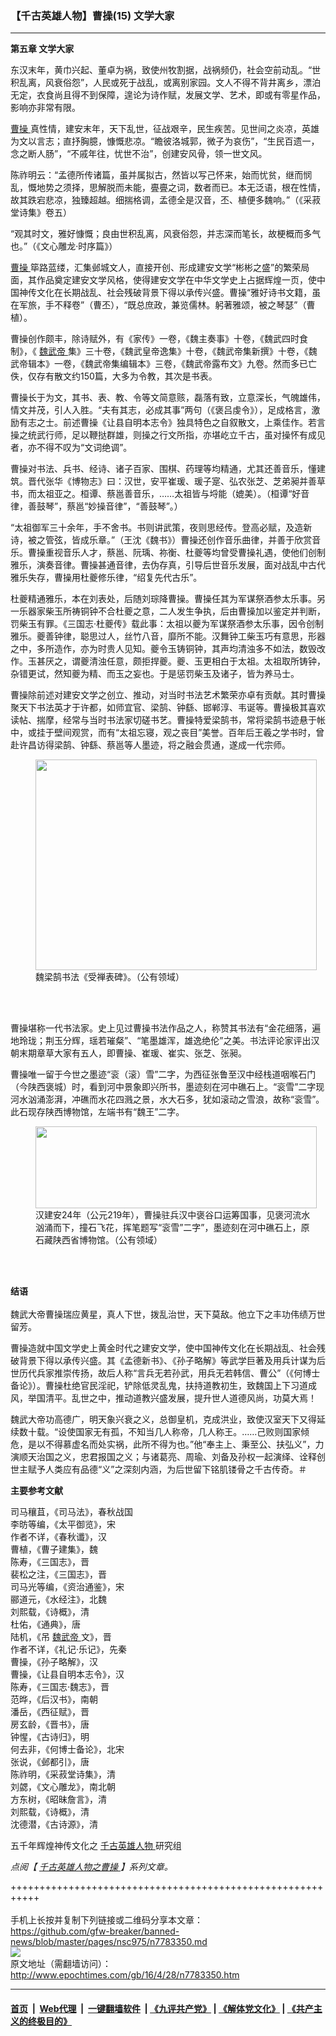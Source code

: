 ### 【千古英雄人物】曹操(15) 文学大家
------------------------

<p>
 <strong>
  第五章 文学大家
 </strong>
</p>
<p>
 东汉末年，黄巾兴起、董卓为祸，致使州牧割据，战祸频仍，社会空前动乱。“世积乱离，风衰俗怨”，人民或死于战乱，或离别家园。文人不得不背井离乡，漂泊无定，衣食尚且得不到保障，遑论为诗作赋，发展文学、艺术，即或有零星作品，影响亦非常有限。
</p>
<p>
 <a href="http://www.epochtimes.com/gb/tag/%E6%9B%B9%E6%93%8D.html">
  曹操
 </a>
 真性情，建安末年，天下乱世，征战艰辛，民生疾苦。见世间之炎凉，英雄为文以言志；直抒胸臆，慷慨悲凉。“瞻彼洛城郭，微子为哀伤”，“生民百遗一，念之断人肠”，“不戚年往，忧世不治”，创建安风骨，领一世文风。
</p>
<p>
 陈祚明云：“孟德所传诸篇，虽并属拟古，然皆以写己怀来，始而忧贫，继而悯乱，慨地势之须择，思解脱而未能，亹亹之词，数者而已。本无泛语，根在性情，故其跌宕悲凉，独臻超越。细揣格调，孟德全是汉音，丕、植便多魏响。”（《采菽堂诗集》卷五）
</p>
<p>
 “观其时文，雅好慷慨；良由世积乱离，风衰俗怨，并志深而笔长，故梗概而多气也。”（《文心雕龙‧时序篇》）
</p>
<p>
 <a href="http://www.epochtimes.com/gb/tag/%E6%9B%B9%E6%93%8D.html">
  曹操
 </a>
 筚路蓝缕，汇集邺城文人，直接开创、形成建安文学“彬彬之盛”的繁荣局面，其作品奠定建安文学风格，使得建安文学在中华文学史上占据辉煌一页，使中国神传文化在长期战乱、社会残破背景下得以承传兴盛。曹操“雅好诗书文籍，虽在军旅，手不释卷”（曹丕），“既总庶政，兼览儒林。躬著雅颂，被之琴瑟”（曹植）。
</p>
<p>
 曹操创作颇丰，除诗赋外，有《家传》一卷，《魏主奏事》十卷，《魏武四时食制》，《
 <a href="http://www.epochtimes.com/gb/tag/%E9%AD%8F%E6%AD%A6%E5%B8%9D.html">
  魏武帝
 </a>
 集》三十卷，《魏武皇帝逸集》十卷，《魏武帝集新撰》十卷，《魏武帝辑本》一卷，《魏武帝集编辑本》三卷，《魏武帝露布文》九卷。然而多已亡佚，仅存有散文约150篇，大多为令教，其次是书表。
</p>
<p>
 曹操长于为文，其书、表、教、令等文简意赅，磊落有致，立意深长，气魄雄伟，情文并茂，引人入胜。“夫有其志，必成其事”两句（《褒吕虔令》），足成格言，激励有志之士。前述曹操《让县自明本志令》独具特色之自叙散文，上乘佳作。若言操之统武行师，足以鞭挞群雄，则操之行文所指，亦堪屹立千古，虽对操怀有成见者，亦不得不叹为“文词绝调”。
</p>
<p>
 曹操对书法、兵书、经诗、诸子百家、围棋、药理等均精通，尤其还善音乐，懂建筑。晋代张华《博物志》曰：汉世，安平崔瑗、瑗子寔、弘农张芝、芝弟昶并善草书，而太祖亚之。桓谭、蔡邕善音乐，……太祖皆与埒能（媲美）。（桓谭“好音律，善鼓琴”，蔡邕“妙操音律”，“善鼓琴”。）
</p>
<p>
 “太祖御军三十余年，手不舍书。书则讲武策，夜则思经传。登高必赋，及造新诗，被之管弦，皆成乐章。”（王沈《魏书》）曹操还创作音乐曲律，并善于欣赏音乐。曹操重视音乐人才，蔡邕、阮瑀、祢衡、杜夔等均曾受曹操礼遇，使他们创制雅乐，演奏音律。曹操甚通音律，去伪存真，引导后世音乐发展，面对战乱中古代雅乐失存，曹操用杜夔修乐律，“绍复先代古乐”。
</p>
<p>
 杜夔精通雅乐，本在刘表处，后随刘琮降曹操。曹操任其为军谋祭酒参太乐事。另一乐器家柴玉所祷铜钟不合杜夔之意，二人发生争执，后由曹操加以鉴定并判断，罚柴玉有罪。《三国志‧杜夔传》载此事：太祖以夔为军谋祭酒参太乐事，因令创制雅乐。夔善钟律，聪思过人，丝竹八音，靡所不能。汉舞钟工柴玉巧有意思，形器之中，多所造作，亦为时贵人见知。夔令玉铸铜钟，其声均清浊多不如法，数毁改作。玉甚厌之，谓夔清浊任意，颇拒捍夔。夔、玉更相白于太祖。太祖取所铸钟，杂错更试，然知夔为精、而玉之妄也。于是惩罚柴玉及诸子，皆为养马士。
</p>
<p>
 曹操除前述对建安文学之创立、推动，对当时书法艺术繁荣亦卓有贡献。其时曹操聚天下书法英才于许都，如师宜官、梁鹄、钟繇、邯郸淳、韦诞等。曹操极其喜欢读帖、揣摩，经常与当时书法家切磋书艺。曹操特爱梁鹄书，常将梁鹄书迹悬于帐中，或挂于壁间观赏，而有“太祖忘寝，观之丧目”美誉。百年后王羲之学书时，曾赴许昌访得梁鹄、钟繇、蔡邕等人墨迹，将之融会贯通，遂成一代宗师。
</p>
<figure class="wp-caption aligncenter" id="attachment_7783492" style="width: 450px">
 <a href="http://i.epochtimes.com/assets/uploads/2016/04/1604281729352669.jpg">
  <img alt="" class="wp-image-7783492 size-medium" height="337" src="http://i.epochtimes.com/assets/uploads/2016/04/1604281729352669-450x337.jpg" width="450"/>
 </a>
 <br/><figcaption class="wp-caption-text">
  魏梁鹄书法《受禅表碑》。（公有领域）
 </figcaption><br/>
</figure><br/>
<p>
</p>
<p>
 曹操堪称一代书法家。史上见过曹操书法作品之人，称赞其书法有“金花细落，遍地玲珑；荆玉分辉，瑶若璀粲”、“笔墨雄浑，雄逸绝伦”之美。书法评论家评出汉朝末期章草大家有五人，即曹操、崔瑗、崔实、张芝、张昶。
</p>
<p>
 曹操唯一留于今世之墨迹“衮（滚）雪”二字，为西征张鲁至汉中经栈道咽喉石门（今陕西褒城）时，看到河中景象即兴所书，墨迹刻在河中礁石上。“衮雪”二字现河水汹涌澎湃，冲礁而水花四溅之景，水大石多，犹如滚动之雪浪，故称“衮雪”。此石现存陕西博物馆，左端书有“魏王”二字。
</p>
<figure class="wp-caption aligncenter" id="attachment_7783466" style="width: 450px">
 <a href="http://i.epochtimes.com/assets/uploads/2016/04/1604281712482669.jpg">
  <img alt="" class="wp-image-7783466 size-medium" height="131" src="http://i.epochtimes.com/assets/uploads/2016/04/1604281712482669-450x131.jpg" width="450"/>
 </a>
 <br/><figcaption class="wp-caption-text">
  汉建安24年（公元219年），曹操驻兵汉中褒谷口运筹国事，见褒河流水汹涌而下，撞石飞花，挥笔题写“衮雪”二字”，墨迹刻在河中礁石上，原石藏陕西省博物馆。（公有领域）
 </figcaption><br/>
</figure><br/>
<p>
 <strong>
  结语
  <br/>
 </strong>
 <br/>
 魏武大帝曹操瑞应黄星，真人下世，拨乱治世，天下莫敌。他立下之丰功伟绩万世留芳。
</p>
<p>
 曹操造就中国文学史上黄金时代之建安文学，使中国神传文化在长期战乱、社会残破背景下得以承传兴盛。其《孟德新书》、《孙子略解》等武学巨著及用兵计谋为后世历代兵家推崇传扬，故后人称“言兵无若孙武，用兵无若韩信、曹公”（《何博士备论》）。曹操杜绝官民淫祀，铲除低灵乱鬼，扶持道教初生，致魏国上下习道成风，举国清平。乱世之中，推动道教兴盛发展，提升世人道德风尚，功莫大焉！
</p>
<p>
 魏武大帝功高德广，明天象兴衰之义，总御皇机，克成洪业，致使汉室天下又得延续数十载。“设使国家无有孤，不知当几人称帝，几人称王。……己败则国家倾危，是以不得慕虚名而处实祸，此所不得为也。”他“奉主上、秉至公、扶弘义”，力演顺天治国之义，忠君报国之义；与诸葛亮、周瑜、刘备及孙权一起演绎、诠释创世主赋予人类应有品德“义”之深刻内涵，为后世留下铭肌镂骨之千古传奇。＃
</p>
<p>
</p>
<p>
 <strong>
  主要参考文献
 </strong>
</p>
<p>
 司马穰苴，《司马法》，春秋战国
 <br/>
 李昉等编，《太平御览》，宋
 <br/>
 作者不详，《春秋谶》，汉
 <br/>
 曹植，《曹子建集》，魏
 <br/>
 陈寿，《三国志》，晋
 <br/>
 裴松之注，《三国志》，晋
 <br/>
 司马光等编，《资治通鉴》，宋
 <br/>
 郦道元，《水经注》，北魏
 <br/>
 刘熙载，《诗概》，清
 <br/>
 杜佑，《通典》，唐
 <br/>
 陆机，《吊
 <a href="http://www.epochtimes.com/gb/tag/%E9%AD%8F%E6%AD%A6%E5%B8%9D.html">
  魏武帝
 </a>
 文》，晋
 <br/>
 作者不详，《礼记‧乐记》，先秦
 <br/>
 曹操，《孙子略解》，汉
 <br/>
 曹操，《让县自明本志令》，汉
 <br/>
 陈寿，《三国志‧魏志》，晋
 <br/>
 范晔，《后汉书》，南朝
 <br/>
 潘岳，《西征赋》，晋
 <br/>
 房玄龄，《晋书》，唐
 <br/>
 钟惺，《古诗归》，明
 <br/>
 何去非，《何博士备论》，北宋
 <br/>
 张说，《邺都引》，唐
 <br/>
 陈祚明，《采菽堂诗集》，清
 <br/>
 刘勰，《文心雕龙》，南北朝
 <br/>
 方东树，《昭昧詹言》，清
 <br/>
 刘熙载，《诗概》，清
 <br/>
 沈德潜，《古诗源》，清
</p>
<p>
 五千年辉煌神传文化之
 <a href="http://www.epochtimes.com/gb/tag/%E5%8D%83%E5%8F%A4%E8%8B%B1%E9%9B%84%E4%BA%BA%E7%89%A9.html">
  千古英雄人物
 </a>
 研究组
</p>
<p>
 <em>
  点阅【
  <a href="http://www.epochtimes.com/gb/tag/千古英雄人物之曹操.html" rel="noopener noreferrer" target="_blank">
   千古英雄人物之曹操
  </a>
  】系列文章。
 </em>
</p>

+++++++++++++++++++++++++++++++++++++++++++++++++++++++++++<br/><br/>
手机上长按并复制下列链接或二维码分享本文章：<br/>
https://github.com/gfw-breaker/banned-news/blob/master/pages/nsc975/n7783350.md <br/>
<a href='https://github.com/gfw-breaker/banned-news/blob/master/pages/nsc975/n7783350.md'><img src='https://github.com/gfw-breaker/banned-news/blob/master/pages/nsc975/n7783350.md.png'/></a> <br/>
原文地址（需翻墙访问）：http://www.epochtimes.com/gb/16/4/28/n7783350.htm


------------------------
#### [首页](https://github.com/gfw-breaker/banned-news/blob/master/README.md) &nbsp;|&nbsp; [Web代理](https://github.com/labour-camp/helloworld) &nbsp;|&nbsp; [一键翻墙软件](https://github.com/gfw-breaker/nogfw/blob/master/README.md) &nbsp;| [《九评共产党》](https://github.com/gfw-breaker/9ping.md/blob/master/README.md#九评之一评共产党是什么) | [《解体党文化》](https://github.com/gfw-breaker/jtdwh.md/blob/master/README.md) | [《共产主义的终极目的》](https://github.com/gfw-breaker/gczydzjmd.md/blob/master/README.md)

